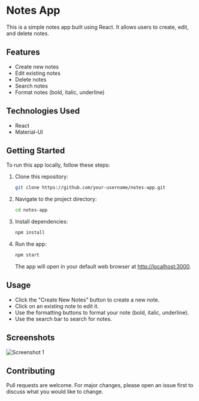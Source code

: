 # Notes App

This is a simple notes app built using React. It allows users to create, edit, and delete notes.

## Features

- Create new notes
- Edit existing notes
- Delete notes
- Search notes
- Format notes (bold, italic, underline)

## Technologies Used

- React
- Material-UI

## Getting Started

To run this app locally, follow these steps:

1. Clone this repository:

    ```bash
    git clone https://github.com/your-username/notes-app.git
    ```

2. Navigate to the project directory:

    ```bash
    cd notes-app
    ```

3. Install dependencies:

    ```bash
    npm install
    ```

4. Run the app:

    ```bash
    npm start
    ```

    The app will open in your default web browser at [http://localhost:3000](http://localhost:3000).

## Usage

- Click the "Create New Notes" button to create a new note.
- Click on an existing note to edit it.
- Use the formatting buttons to format your note (bold, italic, underline).
- Use the search bar to search for notes.



## Screenshots

![Screenshot 1](./assets/Screenshot%202024-04-29%20at%207.30.08%20PM.png)





## Contributing

Pull requests are welcome. For major changes, please open an issue first to discuss what you would like to change.
